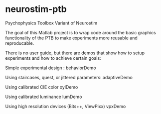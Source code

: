 # neurostim-ptb
Psychophysics Toolbox Variant of Neurostim

The goal of this Matlab project is to wrap code around the basic graphics functionality of the PTB to make 
experiments more reusable and reproducable. 


There is no user guide, but there are demos that show how to setup experiments
and how to achieve certain goals:

Simple experimental design :
behaviorDemo

Using staircases, quest, or jittered parameters:
adaptiveDemo

Using calibrated CIE color
xylDemo


Using calibrated luminance 
lumDemo

Using high resolution devices (Bits++, ViewPixx)
vpxDemo